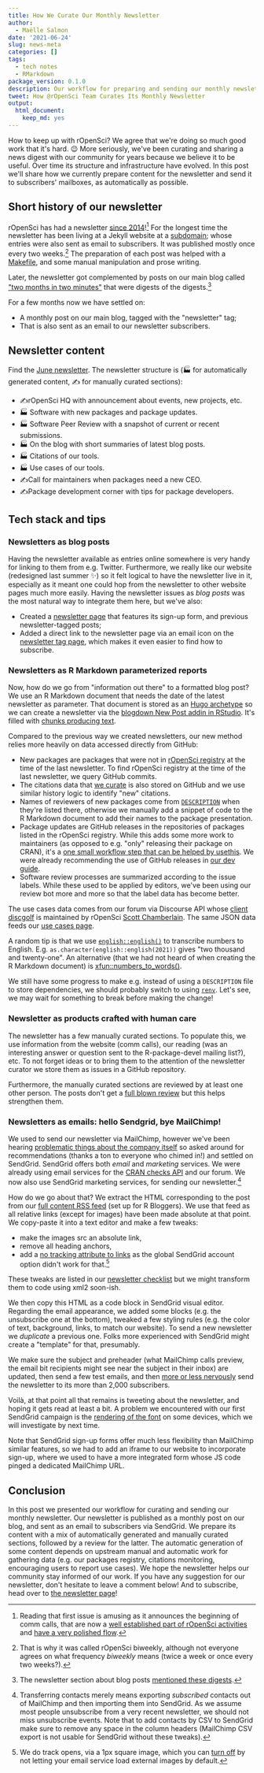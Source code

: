 ```yaml
---
title: How We Curate Our Monthly Newsletter
author:
  - Maëlle Salmon
date: '2021-06-24'
slug: news-meta
categories: []
tags:
  - tech notes
  - RMarkdown
package_version: 0.1.0
description: Our workflow for preparing and sending our monthly newsletter, partly automatically.
tweet: How @rOpenSci Team Curates Its Monthly Newsletter
output:
  html_document:
    keep_md: yes
---
```


How to keep up with rOpenSci? 
We agree that we're doing so much good work that it's hard. 😉
More seriously, we've been curating and sharing a news digest with our community for years because we believe it to be useful.
Over time its structure and infrastructure have evolved.
In this post we'll share how we currently prepare content for the newsletter and send it to subscribers' mailboxes, as automatically as possible.

## Short history of our newsletter

rOpenSci has had a newsletter [since 2014](https://news.ropensci.org/update-2014-12-15/)![^commcalls]
For the longest time the newsletter has been living at a Jekyll website at a [subdomain](https://news.ropensci.org); whose entries were also sent as email to subscribers.
It was published mostly once every two weeks.[^once]
The preparation of each post was helped with a [Makefile](https://github.com/ropensci/biweekly), and some manual manipulation and prose writing.

Later, the newsletter got complemented by posts on our main blog called ["two months in two minutes"](/blog/2020/12/18/news-dec2020/) that were digests of the digests.[^digest]

For a few months now we have settled on:

* A monthly post on our main blog, tagged with the "newsletter" tag;
* That is also sent as an email to our newsletter subscribers.

## Newsletter content

Find the [June newsletter](/blog/2021/06/21/ropensci-news-digest-june-2021/).
The newsletter structure is (🏭 for automatically generated content, ✍️ for manually curated sections):

* ✍️rOpenSci HQ with announcement about events, new projects, etc.
* 🏭 Software with new packages and package updates.
* 🏭 Software Peer Review with a snapshot of current or recent submissions.
* 🏭 On the blog with short summaries of latest blog posts.
* 🏭 Citations of our tools.
* 🏭 Use cases of our tools.
* ✍️Call for maintainers when packages need a new CEO.
* ✍️Package development corner with tips for package developers.

## Tech stack and tips

### Newsletters as blog posts

Having the newsletter available as entries online somewhere is very handy for linking to them from e.g. Twitter.
Furthermore, we really like our website (redesigned last summer ✨) so it felt logical to have the newsletter live in it, especially as it meant one could hop from the newsletter to other website pages much more easily.
Having the newsletter issues as _blog posts_ was the most natural way to integrate them here, but we've also:

* Created a [newsletter page](/news/) that features its sign-up form, and previous newsletter-tagged posts;
* Added a direct link to the newsletter page via an email icon on the [newsletter tag page](/tags/newsletter), which makes it even easier to find how to subscribe.

### Newsletters as R Markdown parameterized reports

Now, how do we go from "information out there" to a formatted blog post? 
We use an R Markdown document that needs the date of the latest newsletter as parameter.
That document is stored as an [Hugo archetype](https://github.com/ropensci/roweb3/tree/master/archetypes/newsletter) so we can create a newsletter via the [blogdown New Post addin in RStudio](/blog/2020/04/23/rmd-learnings/#hugo-archetypes-and-blogdown-new-post-addin).
It's filled with [chunks producing text](https://bookdown.org/yihui/rmarkdown-cookbook/verbatim-code-chunks.html).

Compared to the previous way we created newsletters, our new method relies more heavily on data accessed directly from GitHub:

* New packages are packages that were not in [rOpenSci registry](https://github.com/ropensci/roregistry) at the time of the last newsletter. To find rOpenSci registry at the time of the last newsletter, we query GitHub commits.
* The citations data that [we curate](/blog/2021/02/16/package-citation/#how-ropensci-tracks-package-usage) is also stored on GitHub and we use similar history logic to identify "new" citations. 
* Names of reviewers of new packages come from [`DESCRIPTION`](/blog/2018/03/16/thanking-reviewers-in-metadata/) when they're listed there, otherwise we manually add a snippet of code to the R Markdown document to add their names to the package presentation.
* Package updates are GitHub releases in the repositories of packages listed in the rOpenSci registry. While this adds some more work to maintainers (as opposed to e.g. "only" releasing their package on CRAN), it's a [one small workflow step that can be helped by usethis](https://github.com/ropensci/skimr/issues/653#issuecomment-800475302). We were already recommending the use of GitHub releases in [our dev guide](https://devguide.ropensci.org/releasing.html). 
* Software review processes are summarized according to the issue labels. While these used to be applied by editors, we've been using our review bot more and more so that the label data has become better.

The use cases data comes from our forum via Discourse API whose [client discgolf](https://github.com/sckott/discgolf) is maintained by rOpenSci [Scott Chamberlain](/author/scott-chamberlain).
The same JSON data feeds our [use cases page](/use-cases).

A random tip is that we use [`english::english()`](https://cran.r-project.org/web/packages/english/index.html) to transcribe numbers to English.
E.g. `as.character(english::english(2021))` gives "two thousand and twenty-one".
An alternative (that we had not heard of when creating the R Markdown document) is [xfun::numbers_to_words()](https://twitter.com/rfunctionaday/status/1392722522651639808).

We still have some progress to make e.g. instead of using a `DESCRIPTION` file to store dependencies, we should probably switch to using [`renv`](https://rstudio.github.io/renv/articles/renv.html).
Let's see, we may wait for something to break before making the change!

### Newsletter as products crafted with human care

The newsletter has a few manually curated sections.
To populate this, we use information from the website (comm calls), our reading (was an interesting answer or question sent to the R-package-devel mailing list?), etc.
To not forget ideas or to bring them to the attention of the newsletter curator we store them as issues in a GitHub repository.

Furthermore, the manually curated sections are reviewed by at least one other person.
The posts don't get a [full blown review](https://blogguide.ropensci.org/) but this helps strengthen them.

### Newsletters as emails: hello Sendgrid, bye MailChimp!

We used to send our newsletter via MailChimp, however we've been hearing [problematic things about the company itself](https://www.businessinsider.fr/us/inside-mailchimp-mass-exodus-women-people-color-ben-chestnut-2021-3) so asked around for recommendations (thanks a ton to everyone who chimed in!) and settled on SendGrid.
SendGrid offers both _email_ and _marketing_ services.
We were already using email services for the [CRAN checks API](https://blog.r-hub.io/2019/06/10/cran-checks-api/) and our forum.
We now also use SendGrid marketing services, for sending our newsletter.[^transfer]

How do we go about that?
We extract the HTML corresponding to the post from our [full content RSS feed](/rbloggers/index.xml) (set up for R Bloggers).
We use that feed as all relative links (except for images) have been made absolute at that point.
We copy-paste it into a text editor and make a few tweaks:

* make the images src an absolute link,
* remove all heading anchors, 
* add a [no tracking attribute to links](https://community.auth0.com/t/howto-disable-sendgrids-click-tracking-feature-in-an-auth0-email-template/22958) as the global SendGrid account option didn't work for that.[^tracking]

These tweaks are listed in our [newsletter checklist](https://github.com/ropensci/roweb3#newsletter) but we might transform them to code using xml2 soon-ish. 

We then copy this HTML as a code block in SendGrid visual editor.
Regarding the email appearance, we added some blocks (e.g. the unsubscribe one at the bottom), tweaked a few styling rules (e.g. the color of text, background, links, to match our website).
To send a new newsletter we _duplicate_ a previous one. 
Folks more experienced with SendGrid might create a "template" for that, presumably.

We make sure the subject and preheader (what MailChimp calls preview, the email bit recipients might see near the subject in their inbox) are updated, then send a few test emails, and then [more or less nervously](http://veekaybee.github.io/2021/06/20/the-ritual-of-the-deploy/) send the newsletter to its more than 2,000 subscribers.

Voilà, at that point all that remains is tweeting about the newsletter, and hoping it gets read at least a bit.
A problem we encountered with our first SendGrid campaign is the [rendering of the font](https://github.com/ropensci/biweekly/issues/70) on some devices, which we will investigate by next time.

Note that SendGrid sign-up forms offer much less flexibility than MailChimp similar features, so we had to add an iframe to our website to incorporate sign-up, where we used to have a more integrated form whose JS code pinged a dedicated MailChimp URL.

## Conclusion

In this post we presented our workflow for curating and sending our monthly newsletter.
Our newsletter is published as a monthly post on our blog, and sent as an email to subscribers via SendGrid.
We prepare its content with a mix of automatically generated and manually curated sections, followed by a review for the latter.
The automatic generation of some content depends on upstream manual and automatic work for gathering data (e.g. our packages registry, citations monitoring, encouraging users to report use cases).
We hope the newsletter helps our community stay informed of our work.
If you have any suggestion for our newsletter, don't hesitate to leave a comment below!
And to subscribe, head over to [the newsletter page](/news)!

[^commcalls]: Reading that first issue is amusing as it announces the beginning of comm calls, that are now a [well established part of rOpenSci activities](/commcalls) and [have a very polished flow](/blog/2021/02/02/ropensci-community-calls/).
[^once]: That is why it was called rOpenSci biweekly, although not everyone agrees on what frequency _biweekly_ means (twice a week or once every two weeks?).
[^digest]: The newsletter section about blog posts [mentioned these digests](https://news.ropensci.org/2019-06-24/#on-the-blog).
[^transfer]: Transferring contacts merely means exporting _subscribed_ contacts out of MailChimp and then importing them into SendGrid. As we assume most people unsubscribe from a very recent newsletter, we should not miss unsubscribe events. Note that to add contacts by CSV to SendGrid make sure to remove any space in the column headers (MailChimp CSV export is not usable for SendGrid without these tweaks).
[^tracking]: We do track opens, via a 1px square image, which you can [turn off](https://www.theverge.com/22288190/email-pixel-trackers-how-to-stop-images-automatic-download) by not letting your email service load external images by default.
